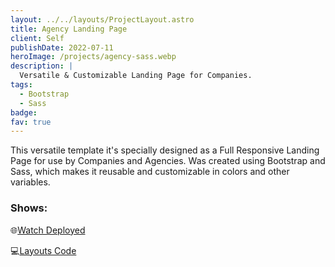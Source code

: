 ```yaml
---
layout: ../../layouts/ProjectLayout.astro
title: Agency Landing Page
client: Self
publishDate: 2022-07-11
heroImage: /projects/agency-sass.webp
description: |
  Versatile & Customizable Landing Page for Companies.
tags:
  - Bootstrap
  - Sass
badge: 
fav: true
---
```


This versatile template it's specially designed as a Full Responsive Landing Page for use by Companies and Agencies. Was created using Bootstrap and Sass, which makes it reusable and customizable in colors and other variables.

### Shows:


🌐<a href="https://fgbyte.github.io/BS5-Sass-AgencyPortfolio/dist/" target="_blank">Watch Deployed</a>

💻<a href="https://github.com/fgbyte/BS5-Sass-AgencyPortfolio" target="_blank">Layouts Code</a> 

